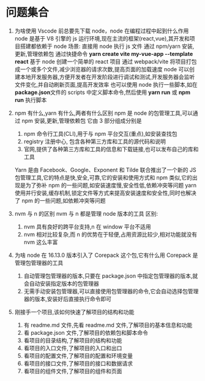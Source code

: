 # 问题集合

1. 为啥使用 Vscode 前总要先下载 node，node 在编程过程中起到什么作用
   node 是基于 V8 引擎的 js 运行环境,现在主流的框架(react,vue),其开发和项目搭建都依赖于 node
   场景:
   直接用 node 执行 js 文件
   通过 npm/yarn 安装,更新,管理依赖包
   通过快捷命令 **yarn create vite my-vue-app --template react** 基于 node 创建一个简单的 react 项目
   通过 webpack/vite 将项目打包成一个或多个文件,减少浏览器的请求次数,提高页面的加载速度
   node 可以创建本地开发服务器,方便开发者在开发阶段进行调试和测试,开发服务器会监听文件变化,并自动刷新页面,提高开发效率
   也可以使用 node 执行一些脚本,如在 **package.json**文件的 scripts 中定义脚本命令,然后使用 **yarn run** 或 **npm run** 执行脚本

2. npm 有什么,yarn 有什么,两者有什么区别
   npm 是 node 的包管理工具,可以通过 npm 安装,更新,管理依赖包
   它由 3 部分组成分别是

    1. npm 命令行工具(CLI),用于与 npm 平台交互(重点),如安装查找包
    2. registry 注册中心, 包含各种第三方库和工具的源代码和说明
    3. 官网,提供了各种第三方库和工具的信息和下载链接,也可以发布自己的库和工具

    Yarn 是由 Facebook、Google、Exponent 和 Tilde 联合推出了一个新的 JS 包管理工具,它的特点是快,安全,可靠,它的安装和使用方式和 npm 类似,它的出现是为了弥补 npm 的一些问题,如安装速度慢,安全性低,依赖冲突等问题
    yarn 使用并行安装,缓存机制,锁定文件等方式来提高安装速度和安全性,同时也解决了 npm 的一些问题,如依赖冲突等问题

3. nvm 与 n 的区别
   nvm 与 n 都是管理 node 版本的工具
   区别:

    1. nvm 具有良好的跨平台支持,n 在 window 平台不适用
    2. nvm 相对比较复杂,而 n 的优势在于轻便,占用资源比较少,相对功能就没有 nvm 这么丰富

4. 为啥 node 在 16.13.0 版本引入了 Corepack 这个包,它有什么用
   Corepack 是管理包管理器的工具

    1. 自动管理包管理器的版本,只要在 package.json 中指定包管理器的版本,就会自动安装指定版本的包管理器
    2. 无需手动安装包管理器,可以直接使用包管理器的命令,它会自动选择包管理器的版本,安装好后直接执行命令即可

5. 刚接手一个项目,该如何快速了解项目的结构和功能

    1. 有 readme.md 文件,先看 readme.md 文件,了解项目的基本信息和功能
    2. 看 package.json 文件,了解项目的依赖包和脚本命令
    3. 看项目的目录结构,了解项目的结构和功能
    4. 看项目的入口文件,了解项目的入口和出口
    5. 看项目的配置文件,了解项目的配置和环境变量
    6. 看项目的接口文件,了解项目的接口和数据请求
    7. 看项目的组件文件,了解项目的组件和页面